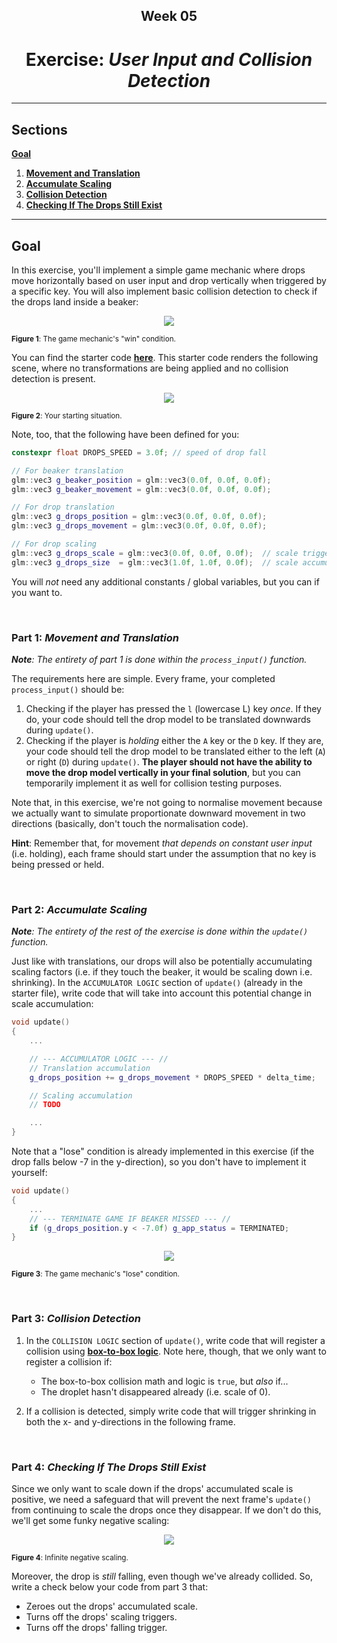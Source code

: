 <h2 align=center>Week 05</h2>

<h1 align=center>Exercise: <em>User Input and Collision Detection</em></h1>

---

## Sections

[**Goal**](#goal)
1. [**Movement and Translation**](#trans)
2. [**Accumulate Scaling**](#scale)
3. [**Collision Detection**](#coll)
4. [**Checking If The Drops Still Exist**](#exist)

---

<a id="goal"></a>

## Goal

In this exercise, you'll implement a simple game mechanic where drops move horizontally based on user input and drop vertically when triggered by a specific key. You will also implement basic collision detection to check if the drops land inside a beaker:

<p align=center>
    <img src="assets/win.gif"></img>
</p>

<sub>**Figure 1**: The game mechanic's "win" condition.</sub>

You can find the starter code [**here**](SDLProject/main.cpp). This starter code renders the following scene, where no transformations are being applied and no collision detection is present.

<p align=center>
    <img src="assets/starter.png"></img>
</p>

<sub>**Figure 2**: Your starting situation.</sub>

Note, too, that the following have been defined for you:

```c++
constexpr float DROPS_SPEED = 3.0f; // speed of drop fall

// For beaker translation
glm::vec3 g_beaker_position = glm::vec3(0.0f, 0.0f, 0.0f);
glm::vec3 g_beaker_movement = glm::vec3(0.0f, 0.0f, 0.0f);

// For drop translation
glm::vec3 g_drops_position = glm::vec3(0.0f, 0.0f, 0.0f);
glm::vec3 g_drops_movement = glm::vec3(0.0f, 0.0f, 0.0f);

// For drop scaling
glm::vec3 g_drops_scale = glm::vec3(0.0f, 0.0f, 0.0f);  // scale trigger vector
glm::vec3 g_drops_size  = glm::vec3(1.0f, 1.0f, 0.0f);  // scale accumulator vector
```

You will _not_ need any additional constants / global variables, but you can if you want to.

<br>

<a id="trans"></a>

### Part 1: _Movement and Translation_

_**Note**: The entirety of part 1 is done within the `process_input()` function._

The requirements here are simple. Every frame, your completed `process_input()` should be:

1. Checking if the player has pressed the `l` (lowercase L) key _once_. If they do, your code should tell the drop model to be translated downwards during `update()`.
2. Checking if the player is _holding_ either the `A` key or the `D` key. If they are, your code should tell the drop model to be translated either to the left (`A`) or right (`D`) during `update()`. **The player should not have the ability to move the drop model vertically in your final solution**, but you can temporarily implement it as well for collision testing purposes. 

Note that, in this exercise, we're not going to normalise movement because we actually want to simulate proportionate downward movement in two directions (basically, don't touch the normalisation code).

**Hint**: Remember that, for movement _that depends on constant user input_ (i.e. holding), each frame should start under the assumption that no key is being pressed or held.

<br>

<a id="scale"></a>

### Part 2: _Accumulate Scaling_

_**Note**: The entirety of the rest of the exercise is done within the `update()` function._

Just like with translations, our drops will also be potentially accumulating scaling factors (i.e. if they touch the beaker, it would be scaling down i.e. shrinking). In the `ACCUMULATOR LOGIC` section of `update()` (already in the starter file), write code that will take into account this potential change in scale accumulation:

```cpp
void update()
{
    ...

    // --- ACCUMULATOR LOGIC --- //
    // Translation accumulation
    g_drops_position += g_drops_movement * DROPS_SPEED * delta_time;

    // Scaling accumulation
    // TODO

    ...
}
```

Note that a "lose" condition is already implemented in this exercise (if the drop falls below -7 in the y-direction), so you don't have to implement it yourself:

```cpp
void update()
{
    ...
    // --- TERMINATE GAME IF BEAKER MISSED --- //
    if (g_drops_position.y < -7.0f) g_app_status = TERMINATED;
}
```

<p align=center>
    <img src="assets/lose.gif"></img>
</p>

<sub>**Figure 3**: The game mechanic's "lose" condition.</sub>

<br>

<a id="coll"></a>

### Part 3: _Collision Detection_

1. In the `COLLISION LOGIC` section of `update()`, write code that will register a collision using [**box-to-box logic**](https://github.com/sebastianromerocruz/CS3113-material/tree/main/lectures/collision-detection#box-to-box-collisions). Note here, though, that we only want to register a collision if:
    - The box-to-box collision math and logic is `true`, but _also_ if...
    - The droplet hasn't disappeared already (i.e. scale of 0).

2. If a collision is detected, simply write code that will trigger shrinking in both the x- and y-directions in the following frame.

<br>

<a id="exist"></a>

### Part 4: _Checking If The Drops Still Exist_

Since we only want to scale down if the drops' accumulated scale is positive, we need a safeguard that will prevent the next frame's `update()` from continuing to scale the drops once they disappear. If we don't do this, we'll get some funky negative scaling:

<p align=center>
    <img src="assets/negative-scaling.gif"></img>
</p>

<sub>**Figure 4**: Infinite negative scaling.</sub>

Moreover, the drop is _still_ falling, even though we've already collided. So, write a check below your code from part 3 that:
- Zeroes out the drops' accumulated scale.
- Turns off the drops' scaling triggers.
- Turns off the drops' falling trigger.